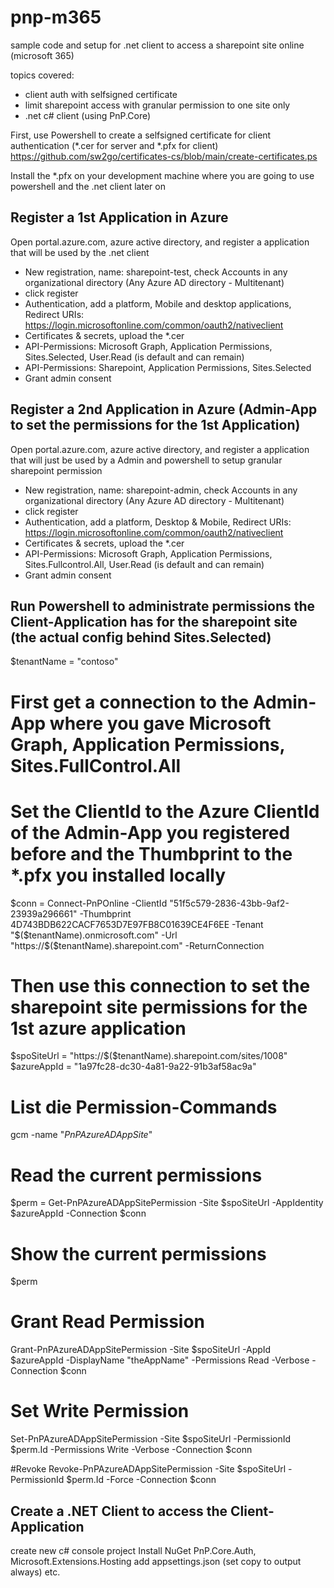 # pnp-m365

sample code and setup for .net client to access a sharepoint site online (microsoft 365)

topics covered:
- client auth with selfsigned certificate
- limit sharepoint access with granular permission to one site only
- .net c# client (using PnP.Core)


First, use Powershell to create a selfsigned certificate for client authentication (*.cer for server and *.pfx for client)
https://github.com/sw2go/certificates-cs/blob/main/create-certificates.ps

Install the *.pfx on your development machine where you are going to use powershell and the .net client later on

Register a 1st Application in Azure
-----------------------------------
Open portal.azure.com, azure active directory, and register a application that will be used by the .net client
- New registration, name: sharepoint-test, check Accounts in any organizational directory (Any Azure AD directory - Multitenant)
- click register
- Authentication, add a platform, Mobile and desktop applications, Redirect URIs: https://login.microsoftonline.com/common/oauth2/nativeclient
- Certificates & secrets, upload the *.cer
- API-Permissions: Microsoft Graph, Application Permissions, Sites.Selected, User.Read (is default and can remain)
- API-Permissions: Sharepoint,      Application Permissions, Sites.Selected
- Grant admin consent

Register a 2nd Application in Azure (Admin-App to set the permissions for the 1st Application)
-----------------------------------
Open portal.azure.com, azure active directory, and register a application that will just be used by a Admin and powershell to setup granular sharepoint permission
- New registration, name: sharepoint-admin, check Accounts in any organizational directory (Any Azure AD directory - Multitenant)
- click register
- Authentication, add a platform, Desktop & Mobile, Redirect URIs: https://login.microsoftonline.com/common/oauth2/nativeclient
- Certificates & secrets, upload the *.cer
- API-Permissions: Microsoft Graph, Application Permissions, Sites.Fullcontrol.All, User.Read (is default and can remain)
- Grant admin consent

Run Powershell to administrate permissions the Client-Application has for the sharepoint site (the actual config behind Sites.Selected)
------------------------------------------
$tenantName = "contoso"

# First get a connection to the Admin-App where you gave Microsoft Graph, Application Permissions, Sites.FullControl.All
# Set the ClientId to the Azure ClientId of the Admin-App you registered before and the Thumbprint to the *.pfx you installed locally
$conn = Connect-PnPOnline -ClientId "51f5c579-2836-43bb-9af2-23939a296661" -Thumbprint 4D743BDB622CACF7653D7E97FB8C01639CE4F6EE -Tenant "$($tenantName).onmicrosoft.com" -Url "https://$($tenantName).sharepoint.com" -ReturnConnection

# Then use this connection to set the sharepoint site permissions for the 1st azure application
$spoSiteUrl = "https://$($tenantName).sharepoint.com/sites/1008"
$azureAppId = "1a97fc28-dc30-4a81-9a22-91b3af58ac9a"

# List die Permission-Commands
gcm -name "*PnPAzureADAppSite*"

# Read the current permissions
$perm = Get-PnPAzureADAppSitePermission -Site $spoSiteUrl -AppIdentity $azureAppId -Connection $conn

# Show the current permissions
$perm

# Grant Read Permission
Grant-PnPAzureADAppSitePermission       -Site $spoSiteUrl -AppId $azureAppId -DisplayName "theAppName" -Permissions Read -Verbose -Connection $conn

# Set Write Permission
Set-PnPAzureADAppSitePermission         -Site $spoSiteUrl -PermissionId $perm.Id -Permissions Write -Verbose -Connection $conn

#Revoke
Revoke-PnPAzureADAppSitePermission      -Site $spoSiteUrl -PermissionId $perm.Id -Force -Connection $conn

Create a .NET Client to access the Client-Application
-----------------------------------------------------
create new c# console project
Install NuGet PnP.Core.Auth, Microsoft.Extensions.Hosting
add appsettings.json (set copy to output always)
etc.

